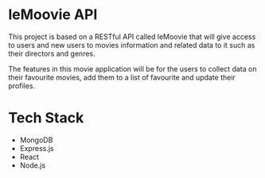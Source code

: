 # leMoovie API

This project is based on a RESTful API called leMoovie that will give access to users and new users to movies information and related data to it such as their directors and genres.

The features in this movie application will be for the users to collect data on their favourite movies, add them to a list of favourite and update their profiles. 


# Tech Stack
- MongoDB
- Express.js
- React
- Node.js

